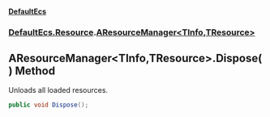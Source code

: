 #### [DefaultEcs](./index.md 'index')
### [DefaultEcs.Resource](./DefaultEcs-Resource.md 'DefaultEcs.Resource').[AResourceManager&lt;TInfo,TResource&gt;](./DefaultEcs-Resource-AResourceManager-TInfo_TResource-.md 'DefaultEcs.Resource.AResourceManager&lt;TInfo,TResource&gt;')
## AResourceManager&lt;TInfo,TResource&gt;.Dispose() Method
Unloads all loaded resources.  
```csharp
public void Dispose();
```
